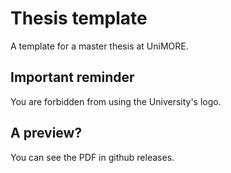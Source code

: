 # Thesis template
A template for a master thesis at UniMORE.  
## Important reminder
You are forbidden from using the University's logo.  
## A preview?
You can see the PDF in github releases.  
